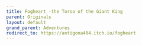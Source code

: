 ```yaml
---
title: Fogheart -the Torso of the Giant King
parent: Originals
layout: default
grand_parent: Adventures
redirect_to: https://antigona404.itch.io/fogheart
---
```

